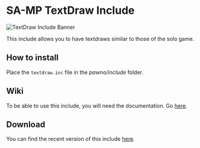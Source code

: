 # SA-MP TextDraw Include

![TextDraw Include Banner](https://i.imgur.com/lwnxdvL.jpg)

This include allows you to have textdraws similar to those of the solo game.

How to install
-----------------

Place the `textdraw.inc` file in the *pawno/include* folder.

Wiki
-----------

To be able to use this include, you will need the documentation. Go [here](https://github.com/Heaaven/TextDraw/wiki).

Download
-----------

You can find the recent version of this include [here](https://github.com/Heaaven/TextDraw/releases).
